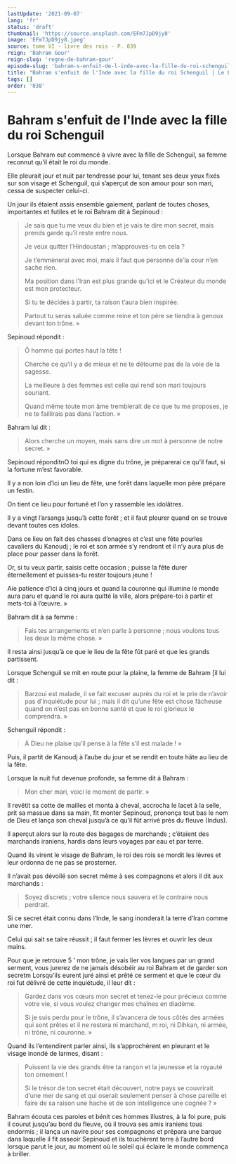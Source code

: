 ```yaml
---
lastUpdate: '2021-09-07'
lang: 'fr'
status: 'draft'
thumbnail: 'https://source.unsplash.com/EFm7JpD9jy8'
image: 'EFm7JpD9jy8.jpeg'
source: tome VI - livre des rois - P. 039
reign: 'Bahram Gour'
reign-slug: 'regne-de-bahram-gour'
episode-slug: 'bahram-s-enfuit-de-l-inde-avec-la-fille-du-roi-schenguil'
title: "Bahram s'enfuit de l'Inde avec la fille du roi Schenguil | Le Livre des Rois | Shâhnâmeh"
tags: []
order: '038'
---
```


<!-- LTeX: language=fr -->

# Bahram s'enfuit de l'Inde avec la fille du roi Schenguil

Lorsque Bahram eut commencé à vivre avec la fille de Schenguil, sa femme reconnut qu’il était le roi du monde.

Elle pleurait jour et nuit par tendresse pour lui, tenant ses deux yeux fixés sur son visage et Schenguil, qui s’aperçut de son amour pour son mari, cessa de suspecter celui-ci.

Un jour ils étaient assis ensemble gaiement, parlant de toutes choses, importantes et futiles et le roi Bahram dit à Sepinoud :

> Je sais que tu me veux du bien et je vais te dire mon secret, mais prends garde qu’il reste entre nous.
>
> Je veux quitter l’Hindoustan ; m’approuves-tu en cela ?
>
> Je t’emmènerai avec moi, mais il faut que personne de’la cour n’en sache rien.
>
> Ma position dans l’Iran est plus grande qu’ici et le Créateur du monde est mon protecteur.
>
> Si tu te décides à partir, ta raison t’aura bien inspirée.
>
> Partout tu seras saluée comme reine et ton père se tiendra à genoux devant ton trône. »

Sepinoud répondit :

> Ô homme qui portes haut la tête !
>
> Cherche ce qu’il y a de mieux et ne te détourne pas de la voie de la sagesse.
>
> La meilleure à des femmes est celle qui rend son mari toujours souriant.
>
> Quand même toute mon âme tremblerait de ce que tu me proposes, je ne te faillirais pas dans l’action. »

Bahram lui dit :

> Alors cherche un moyen, mais sans dire un mot à personne de notre secret. »

Sepinoud réponditnO toi qui es digne du trône, je préparerai ce qu’il faut, si la fortune m’est favorable.

Il y a non loin d’ici un lieu de fête, une forêt dans laquelle mon père prépare un festin.

On tient ce lieu pour fortuné et l’on y rassemble les idolâtres.

Il y a vingt l’arsangs jusqu’à cette forêt ; et il faut pleurer quand on se trouve devant toutes ces idoles.

Dans ce lieu on fait des chasses d’onagres et c’est une fête pourles cavaliers du Kanoudj ; le roi et son armée s’y rendront et il n’y aura plus de place pour passer dans la forêt.

Or, si tu veux partir, saisis cette occasion ; puisse la fête durer éternellement et puisses-tu rester toujours jeune !

Aie patience d’ici à cinq jours et quand la couronne qui illumine le monde aura paru et quand le roi aura quitté la ville, alors prépare-toi à partir et mets-toi à l’œuvre. »

Bahram dit à sa femme :

> Fais tes arrangements et n’en parle à personne ; nous voulons tous les deux la même chose. »

Il resta ainsi jusqu’à ce que le lieu de la fête fût paré et que les grands partissent.

Lorsque Schenguil se mit en route pour la plaine, la femme de Bahram [il lui dit :

> Barzoui est malade, il se fait excuser auprès du roi et le prie de n’avoir pas d’inquiétude pour lui ; mais il dit qu’une fête est chose fâcheuse quand on n’est pas en bonne santé et que le roi glorieux le comprendra. »

Schenguil répondit :

> À Dieu ne plaise qu’il pense à la fête s’il est malade ! »

Puis, il partit de Kanoudj à l’aube du jour et se rendit en toute hâte au lieu de la fête.

Lorsque la nuit fut devenue profonde, sa femme dit à Bahram :

> Mon cher mari, voici le moment de partir. »

Il revêtit sa cotte de mailles et monta à cheval, accrocha le lacet à la selle, prit sa massue dans sa main, fit monter Sepinoud, prononça tout bas le nom de Dieu et lança son cheval jusqu’à ce qu’il fût arrivé près du fleuve (Indus).

Il aperçut alors sur la route des bagages de marchands ; c’étaient des marchands iraniens, hardis dans leurs voyages par eau et par terre.

Quand ils virent le visage de Bahram, le roi des rois se mordit les lèvres et leur ordonna de ne pas se prosterner.

Il n’avait pas dévoilé son secret même à ses compagnons et alors il dit aux marchands :

> Soyez discrets ; votre silence nous sauvera et le contraire nous perdrait.

Si ce secret était connu dans l’Inde, le sang inonderait la terre d’Iran comme une mer.

Celui qui sait se taire réussit ; il faut fermer les lèvres et ouvrir les deux mains.

Pour que je retrouve
5 ’
mon trône, je vais lier vos langues par un grand serment, vous jurerez de ne jamais désobéir au roi Bahram et de garder son secretm Lorsqu’ils eurent juré ainsi et prêté ce serment et que le cœur du roi fut délivré de cette inquiétude, il leur dit :

> Gardez dans vos cœurs mon secret et tenez-le pour précieux comme votre vie, si vous voulez changer mes chaînes en diadème.
>
> Si je suis perdu pour le trône, il s’avancera de tous côtés des armées qui sont prêtes et il ne restera ni marchand, m roi, ni Dihkan, ni armée, ni trône, ni couronne. »

Quand ils l’entendirent parler ainsi, ils s’approchèrent en pleurant et le visage inondé de larmes, disant :

> Puissent la vie des grands être ta rançon et la jeunesse et la royauté ton ornement !
>
> Si le trésor de ton secret était découvert, notre pays se couvrirait d’une mer de sang et qui oserait seulement penser à chose pareille et faire de sa raison une hache et de son intelligence une cognée ? »

Bahram écouta ces paroles et bénit ces hommes illustres, à la foi pure, puis il courut jusqu’au bord du fleuve, où il trouva ses amis iraniens tous endormis ; il lança un navire pour ses compagnons et prépara une barque dans laquelle il fit asseoir Sepinoud et ils touchèrent terre à l’autre bord lorsque parut le jour, au moment où le soleil qui éclaire le monde commença à briller.
